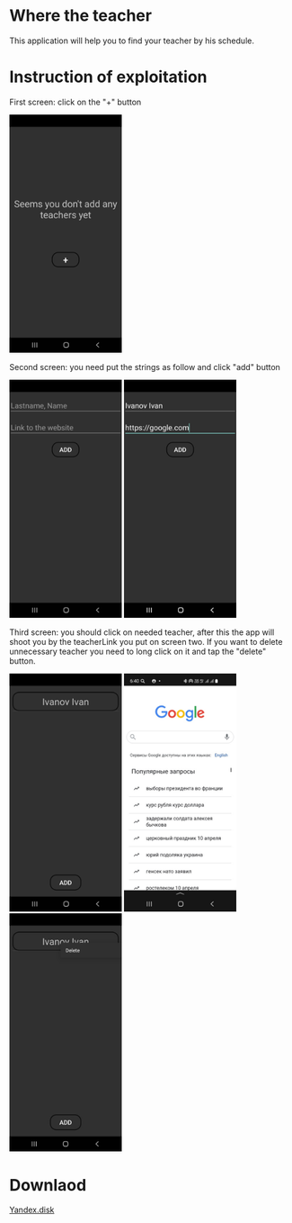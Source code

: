 # Where the teacher
This application will help you to find your teacher by his schedule.


# Instruction of exploitation
First screen: click on the "+" button

<img src="https://github.com/Loborifma/WhereTheTeacher/blob/master/app/src/main/res/drawable-v24/first_screen.jpg?raw=true" width="200">

Second screen: you need put the strings as follow and click "add" button

<img src="https://github.com/Loborifma/WhereTheTeacher/blob/master/app/src/main/res/drawable-v24/second_screen.jpg?raw=true" width="200">    <img src="https://github.com/Loborifma/WhereTheTeacher/blob/master/app/src/main/res/drawable-v24/second_screen_example.jpg?raw=true" width="200">

Third screen: you should click on needed teacher, after this the app will shoot you by the teacherLink you put on screen two. If you want to delete unnecessary teacher
you need to long click on it and tap the "delete" button.

<img src="https://github.com/Loborifma/WhereTheTeacher/blob/master/app/src/main/res/drawable-v24/third_screen.jpg?raw=true" width="200">    <img src="https://github.com/Loborifma/WhereTheTeacher/blob/master/app/src/main/res/drawable-v24/third_screen_example.jpg?raw=true" width="200">    <img src="https://github.com/Loborifma/WhereTheTeacher/blob/master/app/src/main/res/drawable-v24/delete.jpg?raw=true" width="200">

# Downlaod

[Yandex.disk](https://disk.yandex.ru/d/5dAf7VKAUQJPMw)
